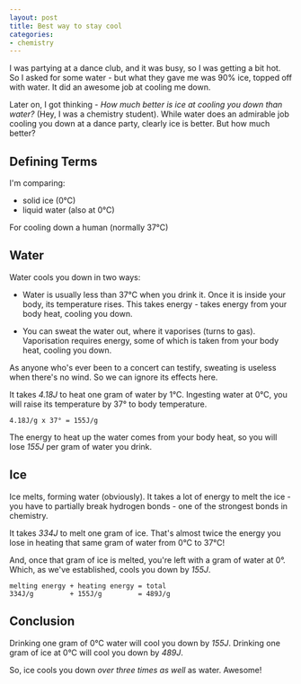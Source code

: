```yaml
---
layout: post
title: Best way to stay cool
categories:
- chemistry
---
```


I was partying at a dance club, and it was busy, so I was getting a bit hot. So
I asked for some water - but what they gave me was 90% ice, topped off with
water. It did an awesome job at cooling me down.

Later on, I got thinking - *How much better is ice at cooling you down than
water?* (Hey, I was a chemistry student). While water does an admirable job
cooling you down at a dance party, clearly ice is better. But how much better?

## Defining Terms

I'm comparing:

- solid ice (0°C)
- liquid water (also at 0°C)

For cooling down a human (normally 37°C)

## Water

Water cools you down in two ways:

- Water is usually less than 37°C when you drink it. Once it is inside
  your body, its temperature rises. This takes energy - takes energy
  from your body heat, cooling you down.

- You can sweat the water out, where it vaporises (turns to gas). Vaporisation
  requires energy, some of which is taken from your body heat, cooling you
  down.

As anyone who's ever been to a concert can testify, sweating is useless when
there's no wind. So we can ignore its effects here.

It takes *4.18J* to heat one gram of water by 1°C. Ingesting
water at 0°C, you will raise its temperature by 37° to body
temperature. 

    4.18J/g x 37° = 155J/g

The energy to heat up the water comes from your body heat, so you will lose
*155J* per gram of water you drink.

## Ice

Ice melts, forming water (obviously). It takes a lot of energy to melt the
ice - you have to partially break hydrogen bonds - one of the strongest bonds
in chemistry. 

It takes *334J* to melt one gram of ice. That's almost twice the energy you
lose in heating that same gram of water from 0°C to 37°C!

And, once that gram of ice is melted, you're left with a gram of water at 0°.
Which, as we've established, cools you down by *155J*.

    melting energy + heating energy = total
    334J/g         + 155J/g         = 489J/g

## Conclusion
Drinking one gram of 0°C water will cool you down by *155J*.
Drinking one gram of ice at 0°C will cool you down by *489J*.

So, ice cools you down *over three times as well* as water. Awesome!
